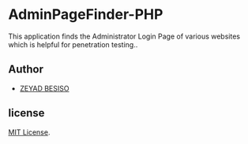 # AdminPageFinder-PHP
This application finds the Administrator Login Page of various websites which is helpful for penetration testing..


## Author
* [ZEYAD BESISO](https://github.com/23y4d/)

## license
[MIT License](LICENSE).
